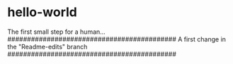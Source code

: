 # hello-world
The first small step for a human...
###########################################
A first change in the "Readme-edits" branch
###########################################
